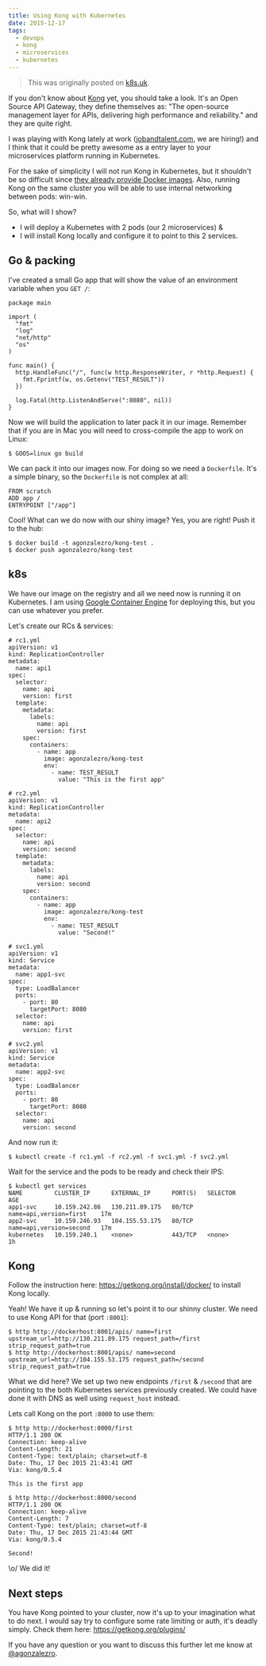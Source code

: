 ```yaml
---
title: Using Kong with Kubernetes
date: 2015-12-17
tags:
  - devops
  - kong
  - microservices
  - kubernetes
---
```


> This was originally posted on [k8s.uk](http://k8s.uk/using-kong-with-kubernetes.html).

If you don't know about [Kong](https://getkong.org) yet, you should take a look. It's an Open Source API Gateway, they define themselves as: "The open-source management layer for APIs, delivering high performance and reliability." and they are quite right.

I was playing with Kong lately at work ([jobandtalent.com](http://jobandtalent.com), we are hiring!) and I think that it could be pretty awesome as a entry layer to your microservices platform running in Kubernetes.

For the sake of simplicity I will not run Kong in Kubernetes, but it shouldn't be so difficult since [they already provide Docker images](https://getkong.org/install/). Also, running Kong on the same cluster you will be able to use internal networking between pods: win-win.

So, what will I show?

- I will deploy a Kubernetes with 2 pods (our 2 microservices) &
- I will install Kong locally and configure it to point to this 2 services.

Go & packing
------------

I've created a small Go app that will show the value of an environment variable when you `GET /`:

    package main

    import (
      "fmt"
      "log"
      "net/http"
      "os"
    )

    func main() {
      http.HandleFunc("/", func(w http.ResponseWriter, r *http.Request) {
        fmt.Fprintf(w, os.Getenv("TEST_RESULT"))
      })

      log.Fatal(http.ListenAndServe(":8080", nil))
    }

Now we will build the application to later pack it in our image. Remember that if you are in Mac you will need to cross-compile the app to work on Linux:

    $ GOOS=linux go build

We can pack it into our images now. For doing so we need a `Dockerfile`. It's a simple binary, so the `Dockerfile` is not complex at all:

    FROM scratch
    ADD app /
    ENTRYPOINT ["/app"]

Cool! What can we do now with our shiny image? Yes, you are right! Push it to the hub:

    $ docker build -t agonzalezro/kong-test .
    $ docker push agonzalezro/kong-test

k8s
---

We have our image on the registry and all we need now is running it on Kubernetes. I am using [Google Container Engine](https://cloud.google.com/container-engine/) for deploying this, but you can use whatever you prefer.

Let's create our RCs & services:

    # rc1.yml
    apiVersion: v1
    kind: ReplicationController
    metadata:
      name: api1
    spec:
      selector:
        name: api
        version: first
      template:
        metadata:
          labels:
            name: api
            version: first
        spec:
          containers:
            - name: app
              image: agonzalezro/kong-test
              env:
                - name: TEST_RESULT
                  value: "This is the first app"

    # rc2.yml
    apiVersion: v1
    kind: ReplicationController
    metadata:
      name: api2
    spec:
      selector:
        name: api
        version: second
      template:
        metadata:
          labels:
            name: api
            version: second
        spec:
          containers:
            - name: app
              image: agonzalezro/kong-test
              env:
                - name: TEST_RESULT
                  value: "Second!"

    # svc1.yml
    apiVersion: v1
    kind: Service
    metadata:
      name: app1-svc
    spec:
      type: LoadBalancer
      ports:
        - port: 80
          targetPort: 8080
      selector:
        name: api
        version: first

    # svc2.yml
    apiVersion: v1
    kind: Service
    metadata:
      name: app2-svc
    spec:
      type: LoadBalancer
      ports:
        - port: 80
          targetPort: 8080
      selector:
        name: api
        version: second

And now run it:

    $ kubectl create -f rc1.yml -f rc2.yml -f svc1.yml -f svc2.yml

Wait for the service and the pods to be ready and check their IPS:

    $ kubectl get services
    NAME         CLUSTER_IP      EXTERNAL_IP      PORT(S)   SELECTOR                  AGE
    app1-svc     10.159.242.86   130.211.89.175   80/TCP    name=api,version=first    17m
    app2-svc     10.159.246.93   104.155.53.175   80/TCP    name=api,version=second   17m
    kubernetes   10.159.240.1    <none>           443/TCP   <none>                    1h

Kong
----

Follow the instruction here: https://getkong.org/install/docker/ to install Kong locally.

Yeah! We have it up & running so let's point it to our shinny cluster. We need to use Kong API for that (port `:8001`):

    $ http http://dockerhost:8001/apis/ name=first upstream_url=http://130.211.89.175 request_path=/first strip_request_path=true
    $ http http://dockerhost:8001/apis/ name=second upstream_url=http://104.155.53.175 request_path=/second strip_request_path=true

What we did here? We set up two new endpoints `/first` & `/second` that are pointing to the both Kubernetes services previously created. We could have done it with DNS as well using `request_host` instead.

Lets call Kong on the port `:8000` to use them:

    $ http http://dockerhost:8000/first
    HTTP/1.1 200 OK
    Connection: keep-alive
    Content-Length: 21
    Content-Type: text/plain; charset=utf-8
    Date: Thu, 17 Dec 2015 21:43:41 GMT
    Via: kong/0.5.4

    This is the first app

    $ http http://dockerhost:8000/second
    HTTP/1.1 200 OK
    Connection: keep-alive
    Content-Length: 7
    Content-Type: text/plain; charset=utf-8
    Date: Thu, 17 Dec 2015 21:43:44 GMT
    Via: kong/0.5.4

    Second!

\o/ We did it!

Next steps
----------

You have Kong pointed to your cluster, now it's up to your imagination what to do next. I would say try to configure some rate limiting or auth, it's deadly simply. Check them here: https://getkong.org/plugins/

If you have any question or you want to discuss this further let me know at [@agonzalezro](https://twitter.com/agonzalezro).
